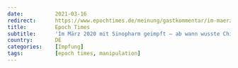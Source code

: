 ```yaml
---
date:          2021-03-16
redirect:      https://www.epochtimes.de/meinung/gastkommentar/im-maerz-2020-mit-sinopharm-geimpft-ab-wann-wusste-chinas-staatsfuehrung-vom-virus-a3470824.html
title:         Epoch Times
subtitle:      'Im März 2020 mit Sinopharm geimpft – ab wann wusste Chinas Staatsführung vom Virus?'
country:       DE
categories:    [Impfung]
tags:          [epoch times, manipulation]
---
```

